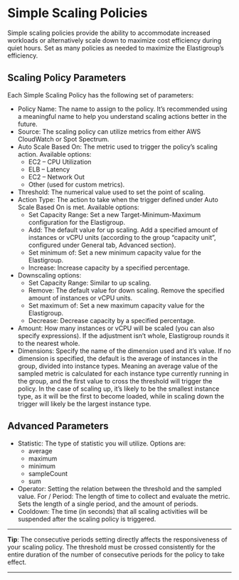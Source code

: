 # Simple Scaling Policies

Simple scaling policies provide the ability to accommodate increased workloads or alternatively scale down to maximize cost efficiency during quiet hours. Set as many policies as needed to maximize the Elastigroup’s efficiency.

## Scaling Policy Parameters

Each Simple Scaling Policy has the following set of parameters:
* Policy Name: The name to assign to the policy. It’s recommended using a meaningful name to help you understand scaling actions better in the future.
* Source: The scaling policy can utilize metrics from either AWS CloudWatch or Spot Spectrum.
* Auto Scale Based On: The metric used to trigger the policy’s scaling action. Available options:
  * EC2 – CPU Utilization
  * ELB – Latency
  * EC2 – Network Out
  * Other (used for custom metrics).
* Threshold: The numerical value used to set the point of scaling.
* Action Type: The action to take when the trigger defined under Auto Scale Based On is met. Available options:
  * Set Capacity Range: Set a new Target-Minimum-Maximum configuration for the Elastigroup.
  * Add: The default value for up scaling. Add a specified amount of instances or vCPU units (according to the group “capacity unit”, configured under General tab, Advanced section).
  * Set minimum of: Set a new minimum capacity value for the Elastigroup.
  * Increase: Increase capacity by a specified percentage.
* Downscaling options:
  * Set Capacity Range: Similar to up scaling.
  * Remove: The default value for down scaling. Remove the specified amount of instances or vCPU units.
  * Set maximum of: Set a new maximum capacity value for the Elastigroup.
  * Decrease: Decrease capacity by a specified percentage.
* Amount: How many instances or vCPU will be scaled (you can also specify expressions). If the adjustment isn’t whole, Elastigroup rounds it to the nearest whole.
* Dimensions: Specify the name of the dimension used and it’s value. If no dimension is specified, the default is the average of instances in the group, divided into instance types. Meaning an average value of the sampled metric is calculated for each instance type currently running in the group, and the first value to cross the threshold will trigger the policy. In the case of scaling up, it’s likely to be the smallest instance type, as it will be the first to become loaded, while in scaling down the trigger will likely be the largest instance type.

## Advanced Parameters
* Statistic: The type of statistic you will utilize. Options are:
  * average
  * maximum
  * minimum
  * sampleCount
  * sum
* Operator: Setting the relation between the threshold and the sampled value.
For / Period: The length of time to collect and evaluate the metric. Sets the length of a single period, and the amount of periods.
* Cooldown: The time (in seconds) that all scaling activities will be suspended after the scaling policy is triggered.

---
**Tip**: The consecutive periods setting directly affects the responsiveness of your scaling policy. The threshold must be crossed consistently for the entire duration of the number of consecutive periods for the policy to take effect.

---
